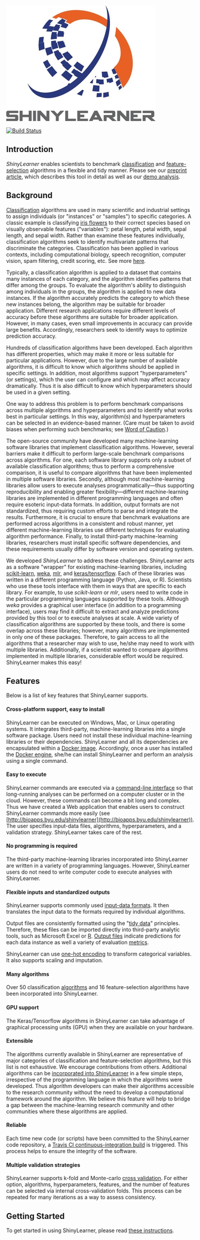 ![ShinyLearner logo](WebApp/www/Logo_Small.jpg)

[![Build Status](https://travis-ci.org/srp33/ShinyLearner.svg?branch=master)](https://travis-ci.org/srp33/ShinyLearner)

## Introduction

*ShinyLearner* enables scientists to benchmark [classification](https://en.wikipedia.org/wiki/Statistical_classification) and [feature-selection](https://en.wikipedia.org/wiki/Feature_selection) algorithms in a flexible and tidy manner. Please see our [preprint article](https://www.biorxiv.org/content/10.1101/675181v1), which describes this tool in detail as well as our [demo analysis](https://github.com/srp33/ShinyLearner/tree/master/Demo).

## Background

[Classification](https://en.wikipedia.org/wiki/Statistical_classification) algorithms are used in many scientific and industrial settings to assign individuals (or "instances" or "samples") to specific categories. A classic example is classifying [iris flowers](https://en.wikipedia.org/wiki/Iris_flower_data_set) to their correct species based on visually observable features ("variables"): petal length, petal width, sepal length, and sepal width. Rather than examine these features individually, classification algorithms seek to identify multivariate patterns that discriminate the categories. Classification has been applied in various contexts, including computational biology, speech recognition, computer vision, spam filtering, credit scoring, etc. See more [here](https://en.wikipedia.org/wiki/Statistical_classification#Application_domains).

Typically, a classification algorithm is applied to a dataset that contains many instances of each category, and the algorithm identifies patterns that differ among the groups. To evaluate the algorithm's ability to distinguish among individuals in the groups, the algorithm is applied to new data instances. If the algorithm accurately predicts the category to which these new instances belong, the algorithm may be suitable for broader application. Different research applications require different levels of accuracy before these algorithms are suitable for broader application. However, in many cases, even small improvements in accuracy can provide large benefits. Accordingly, researchers seek to identify ways to optimize prediction accuracy.

Hundreds of classification algorithms have been developed. Each algorithm has different properties, which may make it more or less suitable for particular applications. However, due to the large number of available algorithms, it is difficult to know which algorithms should be applied in specific settings. In addition, most algorithms support "hyperparameters" (or settings), which the user can configure and which may affect accuracy dramatically. Thus it is also difficult to know which hyperparameters should be used in a given setting.

One way to address this problem is to perform benchmark comparisons across multiple algorithms and hyperparameters and to identify what works best in particular settings. In this way, algorithm(s) and hyperparameters can be selected in an evidence-based manner. (Care must be taken to avoid biases when performing such benchmarks; see [Word of Caution](https://github.com/srp33/ShinyLearner/blob/master/Word_of_Caution.md).)

The open-source community have developed many machine-learning software libraries that implement classification algorithms. However, several barriers make it difficult to perform large-scale benchmark comparisons across algorithms. For one, each software library supports only a subset of available classification algorithms; thus to perform a comprehensive comparison, it is useful to compare algorithms that have been implemented in multiple software libraries. Secondly, although most machine-learning libraries allow users to execute analyses programmatically—thus supporting reproducibility and enabling greater flexibility—different machine-learning libraries are implemented in different programming languages and often require esoteric input-data formats. In addition, output formats are not standardized, thus requiring custom efforts to parse and integrate the results. Furthermore, it is crucial to ensure that benchmark evaluations are performed across algorithms in a consistent and robust manner, yet different machine-learning libraries use different techniques for evaluating algorithm performance. Finally, to install third-party machine-learning libraries, researchers must install specific software dependencies, and these requirements usually differ by software version and operating system.

We developed *ShinyLearner* to address these challenges. ShinyLearner acts as a software "wrapper" for existing machine-learning libraries, including [scikit-learn](http://scikit-learn.org/stable), [weka](http://www.cs.waikato.ac.nz/ml/weka), [mlr](https://mlr-org.github.io/mlr-tutorial/release/html), and [keras/tensorflow](https://keras.io). Each of these libraries was written in a different programming language (Python, Java, or R). Scientists who use these tools interface with them in ways that are specific to each library. For example, to use *scikit-learn* or *mlr*, users need to write code in the particular programming languages supported by these tools. Although *weka* provides a graphical user interface (in addition to a programming interface), users may find it difficult to extract and analyze predictions provided by this tool or to execute analyses at scale. A wide variety of classification algorithms are supported by these tools, and there is some overlap across these libraries; however, many algorithms are implemented in only one of these packages. Therefore, to gain access to all the algorithms that a researcher may wish to use, he/she may need to work with multiple libraries. Additionally, if a scientist wanted to compare algorithms implemented in multiple libraries, considerable effort would be required. ShinyLearner makes this easy!

## Features

Below is a list of key features that ShinyLearner supports.

#### Cross-platform support, easy to install

ShinyLearner can be executed on Windows, Mac, or Linux operating systems. It integrates third-party, machine-learning libraries into a single software package. Users need not install these individual machine-learning libraries or their dependencies. ShinyLearner and all its dependencies are encapsulated within a [Docker image](https://hub.docker.com/r/srp33/shinylearner). Accordingly, once a user has installed the [Docker engine](https://www.docker.com), she/he can install ShinyLearner and perform an analysis using a single command.

#### Easy to execute

ShinyLearner commands are executed via a [command-line interface](https://en.wikipedia.org/wiki/Command-line_interface) so that long-running analyses can be performed on a computer cluster or in the cloud. However, these commands can become a bit long and complex. Thus we have created a Web application that enables users to construct ShinyLearner commands more easily (see [http://bioapps.byu.edu/shinylearner](http://bioapps.byu.edu/shinylearner)). The user specifies input-data files, algorithms, hyperparameters, and a validation strategy. ShinyLearner takes care of the rest.

#### No programming is required

The third-party machine-learning libraries incorporated into ShinyLearner are written in a variety of programming languages. However, ShinyLearner users do not need to write computer code to execute analyses with ShinyLearner.

#### Flexible inputs and standardized outputs

ShinyLearner supports commonly used [input-data formats](https://github.com/srp33/ShinyLearner/blob/master/InputFormats.md). It then translates the input data to the formats required by individual algorithms.

Output files are consistently formatted using the "[tidy data](http://vita.had.co.nz/papers/tidy-data.pdf)" principles. Therefore, these files can be imported directly into third-party analytic tools, such as Microsoft Excel or [R](http://www.r-project.org). [Output files](https://github.com/srp33/ShinyLearner/blob/master/OutputFiles.md) indicate predictions for each data instance as well a variety of evaluation [metrics](https://github.com/srp33/ShinyLearner/blob/master/Metrics.md).

ShinyLearner can use [one-hot encoding](https://www.quora.com/What-is-one-hot-encoding-and-when-is-it-used-in-data-science) to transform categorical variables. It also supports scaling and imputation.

#### Many algorithms

Over 50 classification [algorithms](https://github.com/srp33/ShinyLearner/blob/master/Algorithms.md) and 16 feature-selection algorithms have been incorporated into ShinyLearner.

#### GPU support

The Keras/Tensorflow algorithms in ShinyLearner can take advantage of graphical processing units (GPU) when they are available on your hardware.

#### Extensible

The algorithms currently available in ShinyLearner are representative of major categories of classification and feature-selection algorithms, but this list is not exhaustive. We encourage contributions from others. Additional algorithms can be [incorporated into ShinyLearner](https://github.com/srp33/ShinyLearner/blob/master/IncorporatingNewAlgorithms.md) in a few simple steps, irrespective of the programming language in which the algorithms were developed. Thus algorithm developers can make their algorithms accessible to the research community without the need to develop a computational framework around the algorithm. We believe this feature will help to bridge a gap between the machine-learning research community and other communities where these algorithms are applied.

#### Reliable

Each time new code (or scripts) have been committed to the ShinyLearner code repository, a [Travis CI continuous-integration build](https://travis-ci.org/srp33/ShinyLearner) is triggered. This process helps to ensure the integrity of the software.

#### Multiple validation strategies

ShinyLearner supports k-fold and Monte-carlo [cross validation](https://medium.com/datadriveninvestor/k-fold-and-other-cross-validation-techniques-6c03a2563f1e). For either option, algorithms, hyperparameters, features, and the number of features can be selected via internal cross-validation folds. This process can be repeated for many iterations as a way to assess consistency.

## Getting Started

To get started in using ShinyLearner, please read [these instructions](https://github.com/srp33/ShinyLearner/blob/master/GettingStarted.md).
